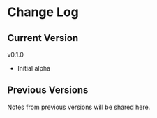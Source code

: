 # Change Log

## Current Version

v0.1.0

- Initial alpha

## Previous Versions

Notes from previous versions will be shared here.